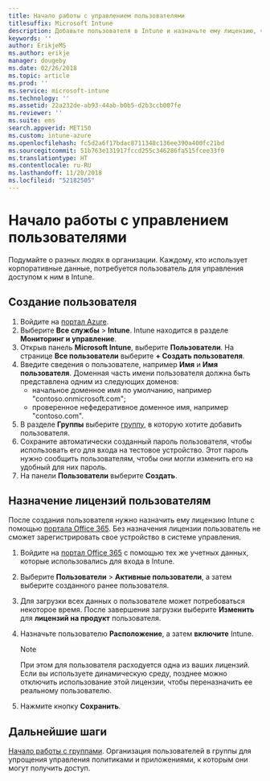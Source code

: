 ```yaml
---
title: Начало работы с управлением пользователями
titlesuffix: Microsoft Intune
description: Добавьте пользователя в Intune и назначьте ему лицензию, чтобы у него был доступ к ресурсам компании на мобильных устройствах.
keywords: ''
author: ErikjeMS
ms.author: erikje
manager: dougeby
ms.date: 02/26/2018
ms.topic: article
ms.prod: ''
ms.service: microsoft-intune
ms.technology: ''
ms.assetid: 22a232de-ab93-44ab-b0b5-d2b3ccb007fe
ms.reviewer: ''
ms.suite: ems
search.appverid: MET150
ms.custom: intune-azure
ms.openlocfilehash: fc5d2a6f17bdac8711348c136ee390a400fc21bd
ms.sourcegitcommit: 51b763e131917fccd255c346286fa515fcee33f0
ms.translationtype: HT
ms.contentlocale: ru-RU
ms.lasthandoff: 11/20/2018
ms.locfileid: "52182505"
---
```

# <a name="get-started-managing-users"></a>Начало работы с управлением пользователями

Подумайте о разных людях в организации. Каждому, кто использует корпоративные данные, потребуется пользователь для управления доступом к ним в Intune.

## <a name="how-do-i-create-a-user"></a>Создание пользователя

1. Войдите на [портал Azure](https://portal.azure.com).
2. Выберите **Все службы** > **Intune**. Intune находится в разделе **Мониторинг и управление**.
3. Открыв панель **Microsoft Intune**, выберите **Пользователи**. На странице **Все пользователи** выберите **+ Создать пользователя**.
4. Введите сведения о пользователе, например **Имя** и **Имя пользователя**. Доменная часть имени пользователя должна быть представлена одним из следующих доменов:
    - начальное доменное имя по умолчанию, например "contoso.onmicrosoft.com";
    - проверенное нефедеративное доменное имя, например "contoso.com".
5. В разделе **Группы** выберите [группу](get-started-groups.md), в которую хотите добавить пользователя.
6. Сохраните автоматически созданный пароль пользователя, чтобы использовать его для входа на тестовое устройство. Этот пароль нужно сообщить пользователям, чтобы они могли изменить его на удобный для них пароль.
7. На панели **Пользователи** выберите **Создать**.

## <a name="assigning-licenses-to-users"></a>Назначение лицензий пользователям

После создания пользователя нужно назначить ему лицензию Intune с помощью [портала Office 365](http://go.microsoft.com/fwlink/p/?LinkId=698854). Без назначения лицензии пользователь не сможет зарегистрировать свое устройство в системе управления.

1. Войдите на [портал Office 365](http://go.microsoft.com/fwlink/p/?LinkId=698854) с помощью тех же учетных данных, которые использовались для входа в Intune.
2. Выберите **Пользователи** > **Активные пользователи**, а затем выберите созданного ранее пользователя.
3. Для загрузки всех данных о пользователе может потребоваться некоторое время. После завершения загрузки выберите **Изменить** для **лицензий на продукт** пользователя.
4. Назначьте пользователю **Расположение**, а затем **включите** Intune.

   > [!NOTE]
   > При этом для пользователя расходуется одна из ваших лицензий. Если вы используете динамическую среду, позднее можно отключить использование этой лицензии, чтобы переназначить ее реальному пользователю.

5. Нажмите кнопку **Сохранить**.

## <a name="next-steps"></a>Дальнейшие шаги

[Начало работы с группами](get-started-groups.md). Организация пользователей в группы для упрощения управления политиками и приложениями, к которым они могут получить доступ.
